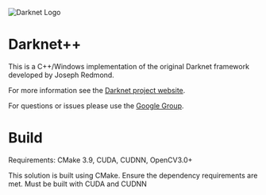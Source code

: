 ![Darknet Logo](http://pjreddie.com/media/files/darknet-black-small.png)

# Darknet++ #
This is a C++/Windows implementation of the original Darknet framework developed by Joseph Redmond.

For more information see the [Darknet project website](http://pjreddie.com/darknet).

For questions or issues please use the [Google Group](https://groups.google.com/forum/#!forum/darknet).

# Build # 
Requirements: CMake 3.9, CUDA, CUDNN, OpenCV3.0+

This solution is built using CMake. Ensure the dependency requirements are met. Must be built with CUDA and CUDNN
